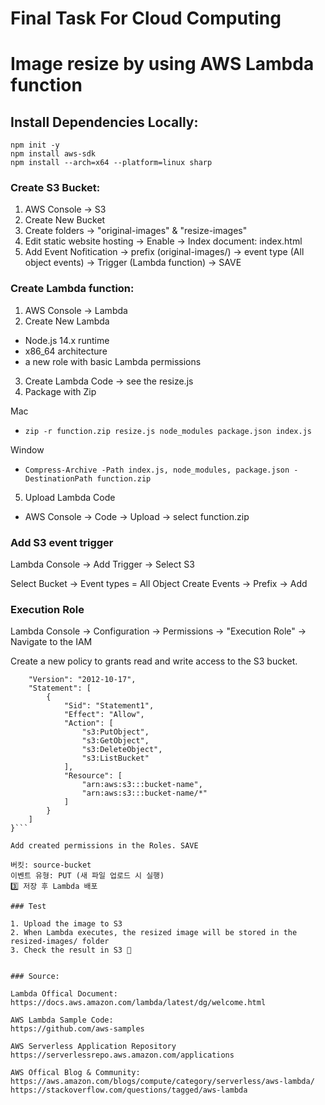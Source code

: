 # Final Task For Cloud Computing

# Image resize by using AWS Lambda function

## Install Dependencies Locally:

```
npm init -y
npm install aws-sdk
npm install --arch=x64 --platform=linux sharp
```

### Create S3 Bucket:

1. AWS Console → S3
2. Create New Bucket
3. Create folders → "original-images" & "resize-images"
4. Edit static website hosting → Enable →  Index document: index.html
5. Add Event Nofitication → prefix (original-images/) → event type (All object events) → Trigger (Lambda function) → SAVE



### Create Lambda function:

1. AWS Console → Lambda
2. Create New Lambda

- Node.js 14.x runtime
- x86_64 architecture
- a new role with basic Lambda permissions

3. Create Lambda Code → see the resize.js
4. Package with Zip

Mac

- `zip -r function.zip resize.js node_modules package.json index.js`

Window

- `Compress-Archive -Path index.js, node_modules, package.json -DestinationPath function.zip`

5. Upload Lambda Code

- AWS Console → Code → Upload → select function.zip

### Add S3 event trigger

Lambda Console → Add Trigger → Select S3

Select Bucket → Event types = All Object Create Events → Prefix → Add

### Execution Role

Lambda Console → Configuration → Permissions → "Execution Role" → Navigate to the IAM

Create a new policy to grants read and write access to the S3 bucket.

```{
	"Version": "2012-10-17",
	"Statement": [
		{
			"Sid": "Statement1",
			"Effect": "Allow",
			"Action": [
				"s3:PutObject",
				"s3:GetObject",
				"s3:DeleteObject",
				"s3:ListBucket"
			],
			"Resource": [
				"arn:aws:s3:::bucket-name",
				"arn:aws:s3:::bucket-name/*"
			]
		}
	]
}```

Add created permissions in the Roles. SAVE

버킷: source-bucket
이벤트 유형: PUT (새 파일 업로드 시 실행)
3️⃣ 저장 후 Lambda 배포

### Test

1. Upload the image to S3
2. When Lambda executes, the resized image will be stored in the resized-images/ folder
3. Check the result in S3 🚀


### Source:

Lambda Offical Document:
https://docs.aws.amazon.com/lambda/latest/dg/welcome.html

AWS Lambda Sample Code:
https://github.com/aws-samples

AWS Serverless Application Repository
https://serverlessrepo.aws.amazon.com/applications

AWS Offical Blog & Community:
https://aws.amazon.com/blogs/compute/category/serverless/aws-lambda/
https://stackoverflow.com/questions/tagged/aws-lambda
